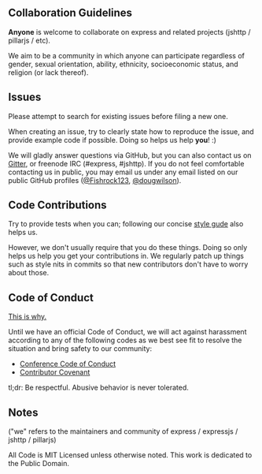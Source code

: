 ## Collaboration Guidelines

__Anyone__ is welcome to collaborate on express and related projects (jshttp / pillarjs / etc).

We aim to be a community in which anyone can participate regardless of gender, sexual orientation, ability, ethnicity, socioeconomic status, and religion (or lack thereof).­


## Issues

Please attempt to search for existing issues before filing a new one.

When creating an issue, try to clearly state how to reproduce the issue, and provide example code if possible. Doing so helps us help __you__! :)

We will gladly answer questions via GitHub, but you can also contact us on [Gitter](https://gitter.im/), or freenode IRC (#express, #jshttp).
If you do not feel comfortable contacting us in public, you may email us under any email listed on our public GitHub profiles ([@Fishrock123](https://github.com/Fishrock123), [@dougwilson](https://github.com/dougwilson)).


## Code Contributions

Try to provide tests when you can; following our concise [style gude](https://github.com/jshttp/style-guide) also helps us.

However, we don't usually require that you do these things. Doing so only helps us help you get your contributions in.
We regularly patch up things such as style nits in commits so that new contributors don't have to worry about those.


## Code of Conduct

[This is why.](https://medium.com/node-js-javascript/codes-of-conduct-82ab2d88112d)

Until we have an official Code of Conduct, we will act against harassment according to any of the following codes as we best see fit to resolve the situation and bring safety to our community:

- [Conference Code of Conduct](http://confcodeofconduct.com/)
- [Contributor Covenant](https://github.com/Bantik/contributor_covenant/blob/master/CODE_OF_CONDUCT.md)

tl;dr: Be respectful. Abusive behavior is never tolerated.


## Notes

("we" refers to the maintainers and community of express / expressjs / jshttp / pillarjs)

All Code is MIT Licensed unless otherwise noted. This work is dedicated to the Public Domain.
